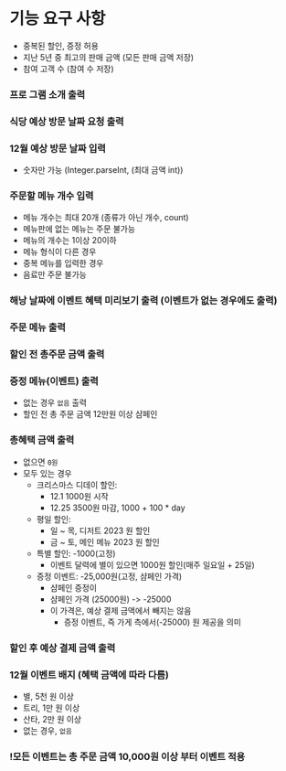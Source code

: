 # 기능 요구 사항
- 중복된 할인, 증정 허용
- 지난 5년 중 최고의 판매 금액 (모든 판매 금액 저장)
- 참여 고객 수 (참여 수 저장)

### 프로 그램 소개 출력
### 식당 예상 방문 날짜 요청 출력
### 12월 예상 방문 날짜 입력
  - 숫자만 가능 (Integer.parseInt, (최대 금액 int))

### 주문할 메뉴 개수 입력
  - 메뉴 개수는 최대 20개 (종류가 아닌 개수, count)
  - 메뉴판에 없는 메뉴는 주문 불가능
  - 메뉴의 개수는 1이상 20이하
  - 메뉴 형식이 다른 경우
  - 중복 메뉴를 입력한 경우
  - 음료만 주문 불가능

### 해낭 날짜에 이벤트 혜택 미리보기 출력 (이벤트가 없는 경우에도 출력)

### 주문 메뉴 출력

### 할인 전 총주문 금액 출력

### 증정 메뉴(이벤트) 출력
  - 없는 경우 `없음` 출력
  - 할인 전 총 주문 금액 12만원 이상 샴페인

### 총혜택 금액 출력
  - 없으면 `0원`
  - 모두 있는 경우
    - 크리스마스 디데이 할인:
      - 12.1 1000원 시작
      - 12.25 3500원 마감, 1000 + 100 * day
    - 평일 할인:
      - 일 ~ 목, 디저트 2023 원 할인
      - 금 ~ 토, 메인 메뉴 2023 원 할인
    - 특별 할인: -1000(고정)
      - 이벤트 달력에 별이 있으면 1000원 할인(매주 일요일 + 25일)
    - 증정 이벤트: -25,000원(고정, 샴페인 가격)
      - 샴페인 증정이
      - 샴페인 가격 (25000원) -> -25000
      - 이 가격은, 예상 결제 금액에서 빼지는 않음
        - 증정 이벤트, 즉 가게 측에서(-25000) 원 제공을 의미

### 할인 후 예상 결제 금액 출력

### 12월 이벤트 배지 (혜택 금액에 따라 다름)
  - 별, 5천 원 이상
  - 트리, 1만 원 이상
  - 산타, 2만 원 이상
  - 없는 경우, `없음`

### !모든 이벤트는 총 주문 금액 10,000원 이상 부터 이벤트 적용